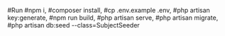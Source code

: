 #Run
#npm i,
#composer install,
#cp .env.example .env,
#php artisan key:generate,
#npm run build,
#php artisan serve,
#php artisan migrate,
#php artisan db:seed --class=SubjectSeeder
